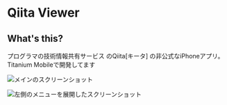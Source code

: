 # Qiita Viewer

## What's this?

プログラマの技術情報共有サービス のQiita[キータ] の非公式なiPhoneアプリ。Titanium Mobileで開発してます

![メインのスクリーンショット](https://github.com/downloads/h5y1m141/TiQiita/2012-11-14%207.37.02.png)

![左側のメニューを展開したスクリーンショット](https://github.com/downloads/h5y1m141/TiQiita/2012-11-14%207.37.02.png)
